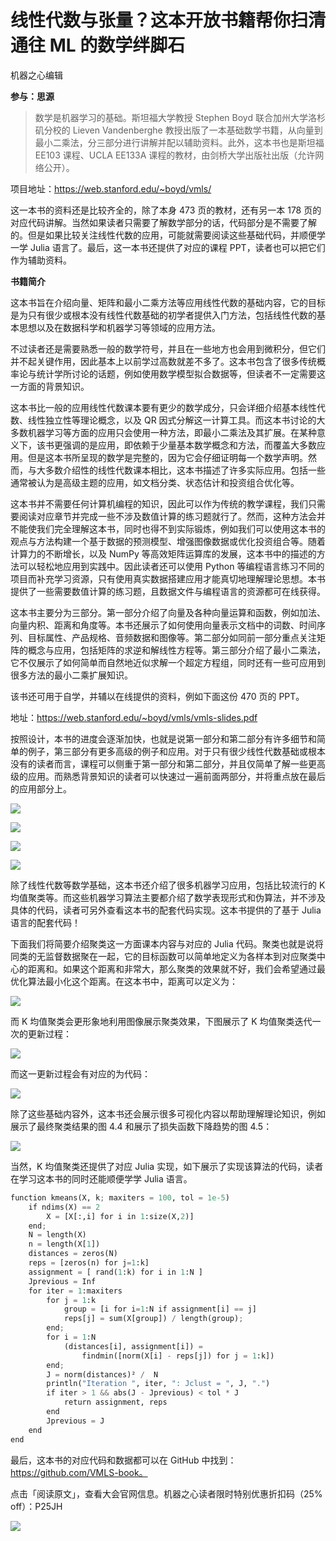 # 线性代数与张量？这本开放书籍帮你扫清通往 ML 的数学绊脚石

机器之心编辑

**参与：思源**

> 数学是机器学习的基础。斯坦福大学教授 Stephen Boyd 联合加州大学洛杉矶分校的 Lieven Vandenberghe 教授出版了一本基础数学书籍，从向量到最小二乘法，分三部分进行讲解并配以辅助资料。此外，这本书也是斯坦福 EE103 课程、UCLA EE133A 课程的教材，由剑桥大学出版社出版（允许网络公开）。

项目地址：https://web.stanford.edu/~boyd/vmls/

这一本书的资料还是比较齐全的，除了本身 473 页的教材，还有另一本 178 页的对应代码讲解。当然如果读者只需要了解数学部分的话，代码部分是不需要了解的。但是如果比较关注线性代数的应用，可能就需要阅读这些基础代码，并顺便学一学 Julia 语言了。最后，这一本书还提供了对应的课程 PPT，读者也可以把它们作为辅助资料。

<mp-miniprogram class="miniprogram_element" data-miniprogram-appid="wxf424e2f3e2f94500" data-miniprogram-path="pages/technology/technology?id=64cc669a-900a-449c-ac73-f71d0e91fc86&amp;from=weapp" data-miniprogram-nickname="机器之心 Synced" data-miniprogram-avatar="http://mmbiz.qpic.cn/mmbiz_png/f3g058loLBj0Pib4UhuCFagffSB1RHImwskFzvic6mSp2LDhuerbXxeqqv0b63wSt2Pas7MicNWIcia358rlnhiaVag/640?wx_fmt=png&amp;wxfrom=200" data-miniprogram-title="张量" data-miniprogram-imageurl="http://mmbiz.qpic.cn/mmbiz_jpg/KmXPKA19gW9ibPkV06iblq7S0Mk7dJk4e9JAs2XBvBXVXzTLicvWPJN3O2OzrQCvu1I9rx8FrA59bwWL7njXZtlyA/0?wx_fmt=jpeg"></mp-miniprogram>

**书籍简介** 

这本书旨在介绍向量、矩阵和最小二乘方法等应用线性代数的基础内容，它的目标是为只有很少或根本没有线性代数基础的初学者提供入门方法，包括线性代数的基本思想以及在数据科学和机器学习等领域的应用方法。

不过读者还是需要熟悉一般的数学符号，并且在一些地方也会用到微积分，但它们并不起关键作用，因此基本上以前学过高数就差不多了。这本书包含了很多传统概率论与统计学所讨论的话题，例如使用数学模型拟合数据等，但读者不一定需要这一方面的背景知识。

这本书比一般的应用线性代数课本要有更少的数学成分，只会详细介绍基本线性代数、线性独立性等理论概念，以及 QR 因式分解这一计算工具。而这本书讨论的大多数机器学习等方面的应用只会使用一种方法，即最小二乘法及其扩展。在某种意义下，该书更强调的是应用，即依赖于少量基本数学概念和方法，而覆盖大多数应用。但是这本书所呈现的数学是完整的，因为它会仔细证明每一个数学声明。然而，与大多数介绍性的线性代数课本相比，这本书描述了许多实际应用。包括一些通常被认为是高级主题的应用，如文档分类、状态估计和投资组合优化等。

这本书并不需要任何计算机编程的知识，因此可以作为传统的教学课程，我们只需要阅读对应章节并完成一些不涉及数值计算的练习题就行了。然而，这种方法会并不能使我们完全理解这本书，同时也得不到实际锻炼，例如我们可以使用这本书的观点与方法构建一个基于数据的预测模型、增强图像数据或优化投资组合等。随着计算力的不断增长，以及 NumPy 等高效矩阵运算库的发展，这本书中的描述的方法可以轻松地应用到实践中。因此读者还可以使用 Python 等编程语言练习不同的项目而补充学习资源，只有使用真实数据搭建应用才能真切地理解理论思想。本书提供了一些需要数值计算的练习题，且数据文件与编程语言的资源都可在线获得。

这本书主要分为三部分。第一部分介绍了向量及各种向量运算和函数，例如加法、向量内积、距离和角度等。本书还展示了如何使用向量表示文档中的词数、时间序列、目标属性、产品规格、音频数据和图像等。第二部分如同前一部分重点关注矩阵的概念与应用，包括矩阵的求逆和解线性方程等。第三部分介绍了最小二乘法，它不仅展示了如何简单而自然地近似求解一个超定方程组，同时还有一些可应用到很多方法的最小二乘扩展知识。

该书还可用于自学，并辅以在线提供的资料，例如下面这份 470 页的 PPT。

地址：https://web.stanford.edu/~boyd/vmls/vmls-slides.pdf

按照设计，本书的进度会逐渐加快，也就是说第一部分和第二部分有许多细节和简单的例子，第三部分有更多高级的例子和应用。对于只有很少线性代数基础或根本没有的读者而言，课程可以侧重于第一部分和第二部分，并且仅简单了解一些更高级的应用。而熟悉背景知识的读者可以快速过一遍前面两部分，并将重点放在最后的应用部分上。

![](img/f8cd5af1581025ac493b3f8387395aa4-fs8.png)

![](img/a099dc44ddf7ffb5e3d550b4c66d9251-fs8.png)

![](img/af554348ea696cc25f7021e576d08777-fs8.png)

![](img/22852acd7c33178858578b41f57b9252-fs8.png)

除了线性代数等数学基础，这本书还介绍了很多机器学习应用，包括比较流行的 K 均值聚类等。而这些机器学习算法主要都介绍了数学表现形式和伪算法，并不涉及具体的代码，读者可另外查看这本书的配套代码实现。这本书提供的了基于 Julia 语言的配套代码！

下面我们将简要介绍聚类这一方面课本内容与对应的 Julia 代码。聚类也就是说将同类的无监督数据聚在一起，它的目标函数可以简单地定义为各样本到对应聚类中心的距离和。如果这个距离和非常大，那么聚类的效果就不好，我们会希望通过最优化算法最小化这个距离。在这本书中，距离可以定义为：

![](img/62517940eeddc7e4b33a5af052283dcf-fs8.png)

而 K 均值聚类会更形象地利用图像展示聚类效果，下图展示了 K 均值聚类迭代一次的更新过程：

![](img/68f1b2f7d250646bd90a5580c07dfa37-fs8.png)

而这一更新过程会有对应的为代码：

![](img/95be051a199c53e5afa98b41dee9ffc7-fs8.png)

除了这些基础内容外，这本书还会展示很多可视化内容以帮助理解理论知识，例如展示了最终聚类结果的图 4.4 和展示了损失函数下降趋势的图 4.5：

![](img/9df1c69af7f7db387151a7cff190f2be-fs8.png)

当然，K 均值聚类还提供了对应 Julia 实现，如下展示了实现该算法的代码，读者在学习这本书的同时还能顺便学学 Julia 语言。

```py
function kmeans(X, k; maxiters = 100, tol = 1e-5)
    if ndims(X) == 2
        X = [X[:,i] for i in 1:size(X,2)]
    end;
    N = length(X)
    n = length(X[1])
    distances = zeros(N)  
    reps = [zeros(n) for j=1:k]  
    assignment = [ rand(1:k) for i in 1:N ]
    Jprevious = Inf  
    for iter = 1:maxiters
        for j = 1:k
            group = [i for i=1:N if assignment[i] == j]             
            reps[j] = sum(X[group]) / length(group);
        end;
        for i = 1:N
            (distances[i], assignment[i]) = 
                findmin([norm(X[i] - reps[j]) for j = 1:k]) 
        end;
        J = norm(distances)² /  N
        println("Iteration ", iter, ": Jclust = ", J, ".")
        if iter > 1 && abs(J - Jprevious) < tol * J  
            return assignment, reps
        end
        Jprevious = J
    end
end 
```

最后，这本书的对应代码和数据都可以在 GitHub 中找到：https://github.com/VMLS-book。

点击「阅读原文」，查看大会官网信息。机器之心读者限时特别优惠折扣码（25% off）：P25JH

![](img/8c19255bccbeef467887f40a76c23aa9-fs8.png)